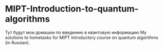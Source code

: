 # MIPT-Introduction-to-quantum-algorithms
Тут будут мои домашки по введению в квантовую информацию
My solutions to hometasks for MIPT introductory course on quantum algorithms (in Russian).

